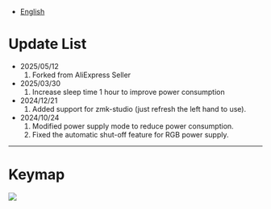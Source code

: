 - [English](README.md)

# Update List
- 2025/05/12
  1. Forked from AliExpress Seller
- 2025/03/30
  1. Increase sleep time 1 hour to improve power consumption
- 2024/12/21
  1. Added support for zmk-studio (just refresh the left hand to use).
- 2024/10/24
  1. Modified power supply mode to reduce power consumption.
  2. Fixed the automatic shut-off feature for RGB power supply.

---
# Keymap

<img src="keymap-drawer/eyelash_sofle.svg" >

